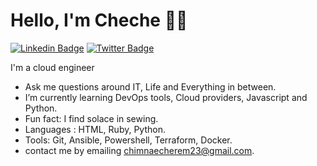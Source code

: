 # Hello, I'm Cheche 👋🏾
 [![Linkedin Badge](https://img.shields.888888888888888888888888888888888888888888888888888888888888888888888888888888888888888888888888888ijio/badge/-chinaecherem-mbah/-blue?style=for-the-badge&logo=Linkedin&logoColor=white&link=https://www.linkedin.com/in/chinaecherem-mbah/)](https://www.linkedin.com/in/chinaecherem-mbah/) [![Twitter Badge](https://img.shields.io/badge/-@chinaecheremmba-1ca0f1?style=for-the-badge&logo=twitter&logoColor=white&link=https://twitter.com/@chinaecheremmba)](https://twitter.com/@chinaecheremmba)

I'm a cloud engineer

- Ask me questions around IT, Life and Everything in between.
- I’m currently learning DevOps tools, Cloud providers, Javascript and Python.
- Fun fact: I find solace in sewing.
- Languages : HTML, Ruby, Python.
- Tools: Git, Ansible, Powershell, Terraform, Docker.
- contact me by emailing chimnaecherem23@gmail.com.
